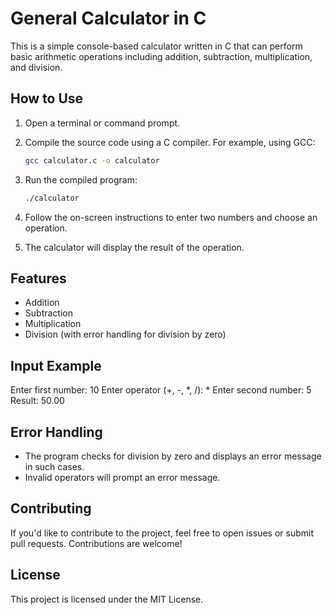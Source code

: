 # General Calculator in C

This is a simple console-based calculator written in C that can perform basic arithmetic operations including addition, subtraction, multiplication, and division.

## How to Use

1. Open a terminal or command prompt.

2. Compile the source code using a C compiler. For example, using GCC:

    ```bash
    gcc calculator.c -o calculator
    ```

3. Run the compiled program:

    ```bash
    ./calculator
    ```

4. Follow the on-screen instructions to enter two numbers and choose an operation.

5. The calculator will display the result of the operation.

## Features

- Addition
- Subtraction
- Multiplication
- Division (with error handling for division by zero)

## Input Example

Enter first number: 10
Enter operator (+, -, *, /): *
Enter second number: 5
Result: 50.00


## Error Handling

- The program checks for division by zero and displays an error message in such cases.
- Invalid operators will prompt an error message.

## Contributing

If you'd like to contribute to the project, feel free to open issues or submit pull requests. Contributions are welcome!

## License

This project is licensed under the MIT License.

